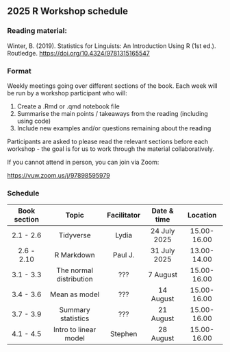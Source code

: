 ## 2025 R Workshop schedule


### Reading material:

Winter, B. (2019). Statistics for Linguists: An Introduction Using R (1st ed.). Routledge. https://doi.org/10.4324/9781315165547


### Format

Weekly meetings going over different sections of the book. Each week will be run by a workshop participant who will:

1. Create a .Rmd or .qmd notebook file
2. Summarise the main points / takeaways from the reading (including using code)
3. Include new examples and/or questions remaining about the reading

Participants are asked to please read the relevant sections before each workshop - the goal is for us to work through the material collaboratively. 

If you cannot attend in person, you can join via Zoom: 

https://vuw.zoom.us/j/97898595979

### Schedule

| Book section | Topic |  Facilitator | Date & time | Location |
| :--: | :--: | :--: | :--: | :--: |
|2.1 - 2.6 | Tidyverse|Lydia | 24 July 2025 | 15.00-16.00 | vz 204|
|2.6 - 2.10 |  R Markdown|Paul J.| 31 July 2025 | 13.00-14.00 | vz 201|
|3.1 - 3.3 | The normal distribution|??? | 7 August | 15.00-16.00| vz204|
|3.4 - 3.6 |Mean as model |??? | 14 August | 15.00-16.00| vz204|
|3.7 - 3.9| Summary statistics|??? | 21 August | 15.00-16.00| vz204|
|4.1 - 4.5 |Intro to linear model |Stephen | 28 August | 15.00-16.00| vz204|